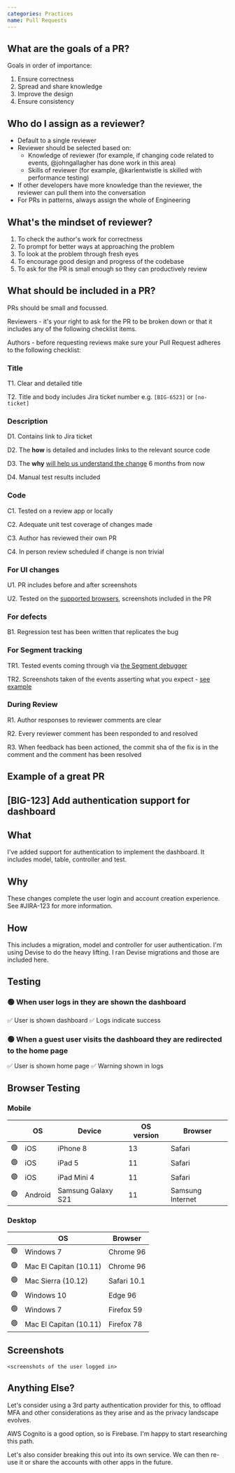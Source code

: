 ```yaml
---
categories: Practices
name: Pull Requests
---
```


## What are the goals of a PR?

Goals in order of importance:

1. Ensure correctness
2. Spread and share knowledge
3. Improve the design
4. Ensure consistency

## Who do I assign as a reviewer?

* Default to a single reviewer
* Reviewer should be selected based on:
  * Knowledge of reviewer (for example, if changing code related to events, @johngallagher has done work in this area)
  * Skills of reviewer (for example, @karlentwistle is skilled with performance testing)
* If other developers have more knowledge than the reviewer, the reviewer can pull them into the conversation
* For PRs in patterns, always assign the whole of Engineering

## What's the mindset of reviewer?

1. To check the author's work for correctness
2. To prompt for better ways at approaching the problem
3. To look at the problem through fresh eyes
4. To encourage good design and progress of the codebase
5. To ask for the PR is small enough so they can productively review

## What should be included in a PR?

PRs should be small and focussed.

Reviewers - it's your right to ask for the PR to be broken down or that it includes any of the following checklist items.

Authors - before requesting reviews make sure your Pull Request adheres to the following checklist:

### **Title**

T1. Clear and detailed title

T2. Title and body includes Jira ticket number e.g. `[BIG-6523]` or `[no-ticket]`

### **Description**

D1. Contains link to Jira ticket

D2. The **how** is detailed and includes links to the relevant source code

D3. The **why** [will help us understand the change](https://www.pullrequest.com/blog/writing-a-great-pull-request-description/) 6 months from now

D4. Manual test results included

### **Code**

C1. Tested on a review app or locally

C2. Adequate unit test coverage of changes made

C3. Author has reviewed their own PR

C4. In person review scheduled if change is non trivial

### **For UI changes**

U1. PR includes before and after screenshots

U2. Tested on the [supported browsers](https://www.notion.so/Device-and-browser-testing-8bdb455a871c48b8acae1b6f1363c6eb), screenshots included in the PR

### **For defects**

B1. Regression test has been written that replicates the bug

### **For Segment tracking**

TR1. Tested events coming through via [the Segment debugger](https://app.segment.com/biggerpockets/sources/analytics_dev_environment/debugger)

TR2. Screenshots taken of the events asserting what you expect - [see example](https://github.com/BiggerPockets/biggerpockets/pull/15150#issuecomment-1127803825)

### During Review

R1. Author responses to reviewer comments are clear

R2. Every reviewer comment has been responded to and resolved

R3. When feedback has been actioned, the commit sha of the fix is in the comment and the comment has been resolved

## Example of a great PR

## [BIG-123] Add authentication support for dashboard

## What

I've added support for authentication to implement the dashboard. It includes model, table, controller and test.

## Why

These changes complete the user login and account creation experience. See #JIRA-123 for more information.

## How

This includes a migration, model and controller for user authentication. I'm using Devise to do the heavy lifting. I ran Devise migrations and those are included here.

## Testing

### 🟢 When user logs in they are shown the dashboard

✅ User is shown dashboard
✅ Logs indicate success

### 🟢 When a guest user visits the dashboard they are redirected to the home page

✅ User is shown home page
✅ Warning shown in logs

## Browser Testing

### Mobile

|  | OS | Device | OS version | Browser |
|--| --- | --- | --- | --- |
| 🟢 | iOS | iPhone 8 | 13  | Safari |
| 🟢 | iOS | iPad 5 | 11  | Safari |
| 🟢 | iOS | iPad Mini 4 | 11 | Safari |
| 🟢 | Android | Samsung Galaxy S21 | 11 | Samsung Internet |

### Desktop

|   | OS | Browser |
| -- | --- | --- |
| 🟢 | Windows 7 | Chrome 96 |
| 🟢 | Mac El Capitan (10.11) | Chrome 96 |
| 🟢 | Mac Sierra (10.12) | Safari 10.1 |
| 🟢 | Windows 10 | Edge 96 |
| 🟢 | Windows 7 | Firefox 59 |
| 🟢 | Mac El Capitan (10.11) | Firefox 78 |

## Screenshots

`<screenshots of the user logged in>`

## Anything Else?

Let's consider using a 3rd party authentication provider for this, to offload MFA and other considerations as they arise and as the privacy landscape evolves.

AWS Cognito is a good option, so is Firebase. I'm happy to start researching this path.

Let's also consider breaking this out into its own service. We can then re-use it or share the accounts with other apps in the future.
